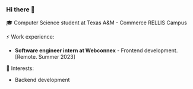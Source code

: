 ### Hi there 👋

🎓 Computer Science student at Texas A&M - Commerce RELLIS Campus 

⚡ Work experience: <br>

- **Software engineer intern at Webconnex** - Frontend development. [Remote. Summer 2023]

🌱 Interests:
- Backend development
<!--
![Top Langs](https://github-readme-stats.vercel.app/api/top-langs/?username=jairxortega&layout=compact)
-->
<!--
**jairxortega/jairxortega** is a ✨ _special_ ✨ repository because its `README.md` (this file) appears on your GitHub profile.

Here are some ideas to get you started:

- 🔭 I’m currently working on ...
- 🌱 I’m currently learning ...
- 👯 I’m looking to collaborate on ...
- 🤔 I’m looking for help with ...
- 💬 Ask me about ...
- 📫 How to reach me: ...
- 😄 Pronouns: ...
- ⚡ Fun fact: ...
-->
